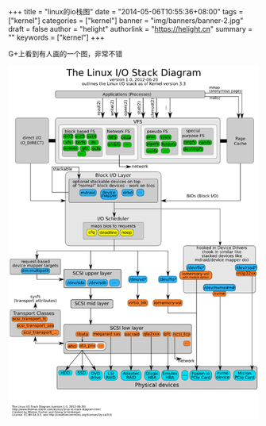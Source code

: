 +++
title = "linux的io栈图"
date = "2014-05-06T10:55:36+08:00"
tags = ["kernel"]
categories = ["kernel"]
banner = "img/banners/banner-2.jpg"
draft = false
author = "helight"
authorlink = "https://helight.cn"
summary = ""
keywords = ["kernel"]
+++

G+上看到有人画的一个图，非常不错
<!--more-->

![](../../imgs/2014/05/linux-io-stack-diagram_v1-0.png)